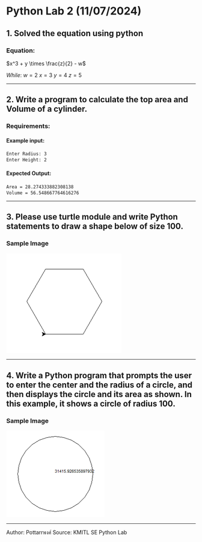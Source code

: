 # Python Lab 2 (11/07/2024)

## 1. Solved the equation using python

### Equation:

$x^3 + y \times \frac{z}{2} - w$

$While:$
$w = 2$
$x = 3$
$y = 4$
$z = 5$

<hr>

## 2. Write a program to calculate the top area and Volume of a cylinder.

### Requirements:

#### Example input:

```
Enter Radius: 3
Enter Height: 2
```

#### Expected Output:

```
Area = 28.274333882308138
Volume = 56.548667764616276
```

<hr>

## 3. Please use turtle module and write Python statements to draw a shape below of size 100.

### Sample Image

<img title="Turtle Hexagon" alt="Turtle Hexagon" src="turtle_hexagon.png">

<hr>

## 4. Write a Python program that prompts the user to enter the center and the radius of a circle, and then displays the circle and its area as shown. In this example, it shows a circle of radius 100.

### Sample Image

<img title="Turtle Circle" alt="Turtle Circle" src="./turtle _circle.png">

<hr>

Author: Pottarrพงศ์
Source: KMITL SE Python Lab